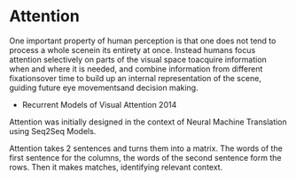 # Attention

One important property of human perception is that one does not tend to process a whole scenein its entirety at once.  Instead humans focus attention selectively on parts of the visual space toacquire information when and where it is needed, and combine information from different fixationsover time to build up an internal representation of the scene, guiding future eye movementsand decision making. 
- Recurrent Models of Visual Attention 2014 


Attention was initially designed in the context of Neural Machine Translation using Seq2Seq Models.

Attention takes 2 sentences and turns them into a matrix.
The words of the first sentence for the columns, the words of the second sentence form the rows. Then it makes matches, identifying relevant context.
